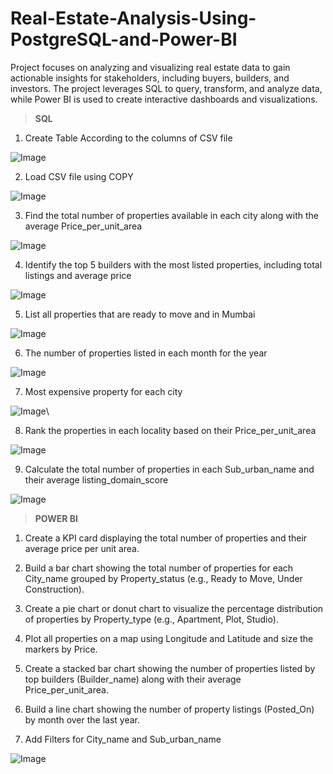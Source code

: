 # Real-Estate-Analysis-Using-PostgreSQL-and-Power-BI
Project focuses on analyzing and visualizing real estate data to gain actionable insights for stakeholders, including buyers, builders, and investors. The project leverages SQL to query, transform, and analyze data, while Power BI is used to create interactive dashboards and visualizations.

> **SQL** 

1. Create Table According to the columns of CSV file 

![Image](https://github.com/user-attachments/assets/d327c2a7-0a32-4d36-8b69-9a4824750928)

2. Load CSV file using COPY 

![Image](https://github.com/user-attachments/assets/4f55fc35-37a6-496b-b27d-fbb97b7e93a3)

3. Find the total number of properties available in each city along with the average Price_per_unit_area

![Image](https://github.com/user-attachments/assets/e4e085bf-eb46-4076-a78f-495593d7ab4d)

4. Identify the top 5 builders with the most listed properties, including total listings and average price

![Image](https://github.com/user-attachments/assets/01b94610-208f-4745-ae23-ce6bd9449644)

5. List all properties that are ready to move and in Mumbai

![Image](https://github.com/user-attachments/assets/8beeadf5-b5a1-4dbd-8599-5063e2c8f49e)

6. The number of properties listed in each month for the year

![Image](https://github.com/user-attachments/assets/837f2147-3842-423c-ac69-1af010da1c72)

7. Most expensive property for each city

![Image](https://github.com/user-attachments/assets/3bae7e09-0df2-4493-89e8-1eb322d59c57)\

8. Rank the properties in each locality based on their Price_per_unit_area

![Image](https://github.com/user-attachments/assets/1776e06a-0137-4cf7-b4c4-c16bfaa1d1f0)

9. Calculate the total number of properties in each Sub_urban_name and their average listing_domain_score

![Image](https://github.com/user-attachments/assets/13cb4962-21a7-45b8-a436-3573a14a00f3)

> **POWER BI**

1. Create a KPI card displaying the total number of properties and their average price per unit area.

2. Build a bar chart showing the total number of properties for each City_name grouped by Property_status (e.g., Ready to Move, Under Construction).

3. Create a pie chart or donut chart to visualize the percentage distribution of properties by Property_type (e.g., Apartment, Plot, Studio).

4. Plot all properties on a map using Longitude and Latitude and size the markers by Price.

5. Create a stacked bar chart showing the number of properties listed by top builders (Builder_name) along with their average Price_per_unit_area.

6. Build a line chart showing the number of property listings (Posted_On) by month over the last year.

7. Add Filters for City_name and Sub_urban_name

![Image](https://github.com/user-attachments/assets/4a620610-330d-4d1b-b9c4-c32c01c71100)

